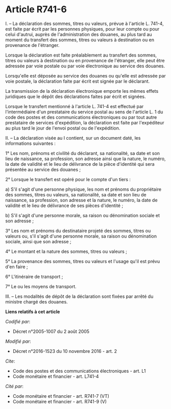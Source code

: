 # Article R741-6

I. – La déclaration des sommes, titres ou valeurs, prévue à l'article L. 741-4, est faite par écrit par les personnes
physiques, pour leur compte ou pour celui d'autrui, auprès de l'administration des douanes, au plus tard au moment du
transfert des sommes, titres ou valeurs à destination ou en provenance de l'étranger.

Lorsque la déclaration est faite préalablement au transfert des sommes, titres ou valeurs à destination ou en provenance de
l'étranger, elle peut être adressée par voie postale ou par voie électronique au service des douanes.

Lorsqu'elle est déposée au service des douanes ou qu'elle est adressée par voie postale, la déclaration faite par écrit est
signée par le déclarant.

La transmission de la déclaration électronique emporte les mêmes effets juridiques que le dépôt des déclarations faites par
écrit et signées.

Lorsque le transfert mentionné à l'article L. 741-4 est effectué par l'intermédiaire d'un prestataire du service postal au
sens de l'article L. 1 du code des postes et des communications électroniques ou par tout autre prestataire de services
d'expédition, la déclaration est faite par l'expéditeur au plus tard le jour de l'envoi postal ou de l'expédition.

II. – La déclaration visée au I contient, sur un document daté, les informations suivantes :

1° Les nom, prénoms et civilité du déclarant, sa nationalité, sa date et son lieu de naissance, sa profession, son adresse
ainsi que la nature, le numéro, la date de validité et le lieu de délivrance de la pièce d'identité qui sera présentée au
service des douanes ;

2° Lorsque le transfert est opéré pour le compte d'un tiers :

a) S'il s'agit d'une personne physique, les nom et prénoms du propriétaire des sommes, titres ou valeurs, sa nationalité, sa
date et son lieu de naissance, sa profession, son adresse et la nature, le numéro, la date de validité et le lieu de
délivrance de ses pièces d'identité ;

b) S'il s'agit d'une personne morale, sa raison ou dénomination sociale et son adresse ;

3° Les nom et prénoms du destinataire projeté des sommes, titres ou valeurs ou, s'il s'agit d'une personne morale, sa raison
ou dénomination sociale, ainsi que son adresse ;

4° Le montant et la nature des sommes, titres ou valeurs ;

5° La provenance des sommes, titres ou valeurs et l'usage qu'il est prévu d'en faire ;

6° L'itinéraire de transport ;

7° Le ou les moyens de transport.

III. – Les modalités de dépôt de la déclaration sont fixées par arrêté du ministre chargé des douanes.

**Liens relatifs à cet article**

_Codifié par_:

  - Décret n°2005-1007 du 2 août 2005

_Modifié par_:

  - Décret n°2016-1523 du 10 novembre 2016 - art. 2

_Cite_:

  - Code des postes et des communications électroniques - art. L1
  - Code monétaire et financier - art. L741-4

_Cité par_:

  - Code monétaire et financier - art. R741-7 (VT)
  - Code monétaire et financier - art. R741-9 (V)
